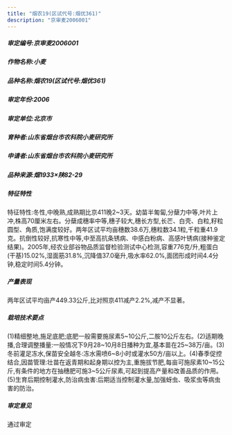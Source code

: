 ```yaml
---
title: "烟农19(区试代号:烟优361)"
description: "京审麦2006001"
---
```

##### 审定编号:京审麦2006001

##### 作物名称:小麦

##### 品种名称:烟农19(区试代号:烟优361)

##### 审定年份:2006

##### 审定单位:北京市

##### 育种者:山东省烟台市农科院小麦研究所

##### 申请者:山东省烟台市农科院小麦研究所

##### 品种来源:烟1933×陕82-29

##### 特征特性
特征特性:冬性,中晚熟,成熟期比京411晚2~3天。幼苗半匍匐,分蘖力中等,叶片上冲,株高70厘米左右。分蘖成穗率中等,穗子较大,穗长方型,长芒、白壳、白粒,籽粒圆型、角质,饱满度较好。两年区试平均亩穗数38.6万,穗粒数34.1粒,千粒重41.9克。抗倒性较好,抗寒性中等,中至高抗条锈病、中感白粉病、高感叶锈病(接种鉴定结果)。2005年,经农业部谷物品质监督检验测试中心检测,容重776克/升,粗蛋白(干基)15.02%,湿面筋31.8%,沉降值37.0毫升,吸水率62.0%,面团形成时间4.4分钟,稳定时间5.4分钟。

##### 产量表现
两年区试平均亩产449.33公斤,比对照京411减产2.2%,减产不显著。

##### 栽培技术要点
(1)精细整地,施足底肥;底肥一般需要施尿素5~10公斤,二胺10公斤左右。(2)适期晚播,合理调整播量:一般情况下9月28~10月8日播种为宜,基本苗在25~38万/亩。(3)冬前灌足冻水,保苗安全越冬:冻水需喷6~8小时或灌水50方/亩以上。(4)春季促控结合,因苗管理:壮苗在返青期和起身期以控为主,重施拔节肥,每亩可施尿素10~15公斤,有条件的地方在抽穗肥可施3~5公斤尿素,可起到提高产量和改善品质的作用。(5)生育后期控制灌水,防治病虫害:后期适当控制灌水量,加强蚜虫、吸浆虫等病虫害的防治。

##### 审定意见
通过审定
